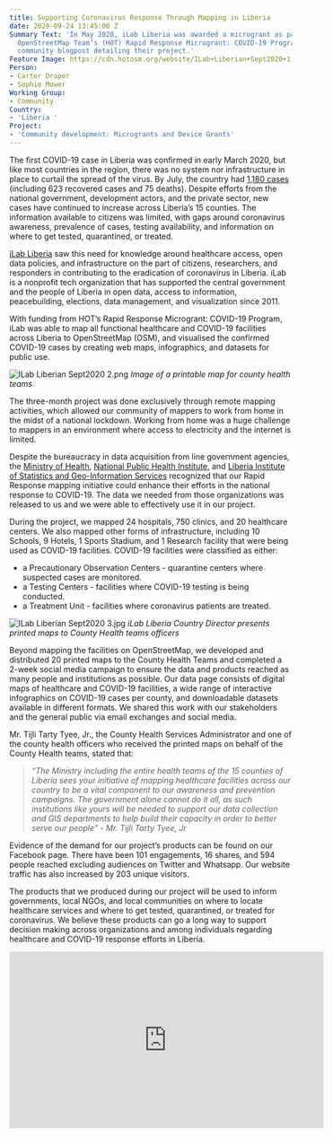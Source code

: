 ```yaml
---
title: Supporting Coronavirus Response Through Mapping in Liberia
date: 2020-09-24 13:45:00 Z
Summary Text: 'In May 2020, iLab Liberia was awarded a microgrant as part of the Humanitarian
  OpenStreetMap Team’s (HOT) Rapid Response Microgrant: COVID-19 Program. Here’s iLab’s
  community blogpost detailing their project.'
Feature Image: https://cdn.hotosm.org/website/ILab+Liberian+Sept2020+1.png
Person:
- Carter Draper
- Sophie Mower
Working Group:
- Community
Country:
- 'Liberia '
Project:
- 'Community development: Microgrants and Device Grants'
---
```


The first COVID-19 case in Liberia was confirmed in early March 2020, but like most countries in the region, there was no system nor infrastructure in place to curtail the spread of the virus. By July, the country had [1,180 cases](https://www.worldometers.info/coronavirus/country/liberia/) (including 623 recovered cases and 75 deaths). Despite efforts from the national government, development actors, and the private sector, new cases have continued to increase across Liberia’s 15 counties. The information available to citizens was limited, with gaps around coronavirus awareness, prevalence of cases, testing availability, and information on where to get tested, quarantined, or treated.  
 
[iLab Liberia](https://www.ilabliberia.org/) saw this need for  knowledge around healthcare access, open data policies, and infrastructure on the part of citizens, researchers, and responders in contributing to the eradication of coronavirus in Liberia.  iLab is a nonprofit tech organization that has supported the central government and the people of Liberia in open data, access to information, peacebuilding, elections, data management, and visualization since 2011. 

With funding from HOT’s Rapid Response Microgrant: COVID-19 Program, iLab was able to map all functional healthcare and COVID-19 facilities across Liberia to OpenStreetMap (OSM), and visualised the confirmed COVID-19 cases by creating web maps, infographics, and datasets for public use.

![ILab Liberian Sept2020 2.png](https://cdn.hotosm.org/website/ILab+Liberian+Sept2020+2.png)
*Image of a printable map for county health teams*

The three-month project was done exclusively through remote mapping activities, which allowed our community of mappers to work from home in the midst of a national lockdown. Working from home was a huge challenge to mappers in an environment where access to electricity and the internet is limited.

Despite the bureaucracy in data acquisition from line government agencies, the  [Ministry of Health](http://moh.gov.lr/), [National Public Health Institute](https://www.nphil.gov.lr/), and [Liberia Institute of Statistics and Geo-Information Services](https://www.lisgis.net/) recognized that our Rapid Response mapping initiative could enhance their efforts in the national response to COVID-19. The data we needed from those organizations was released to us and we were able to effectively use it in our project.  

During the project, we mapped 24 hospitals, 750 clinics, and 20 healthcare centers. We also mapped other forms of infrastructure, including 10 Schools, 9 Hotels, 1 Sports Stadium, and 1 Research facility that were being used as COVID-19 facilities. COVID-19  facilities were classified as either:
* a Precautionary Observation Centers - quarantine centers where suspected cases are monitored.
* a Testing Centers - facilities where COVID-19 testing is being conducted.
* a Treatment Unit - facilities where coronavirus patients are treated.

![ILab Liberian Sept2020 3.jpg](https://cdn.hotosm.org/website/ILab+Liberian+Sept2020+3.jpg)
*iLab Liberia Country Director presents printed maps to County Health teams officers*

Beyond mapping the facilities on OpenStreetMap, we developed and distributed 20 printed maps to the County Health Teams and completed a 2-week social media campaign to ensure the data and products reached as many people and institutions as possible. Our data page consists of digital maps of healthcare and COVID-19 facilities, a wide range of interactive infographics on COVID-19 cases per county, and downloadable datasets available in different formats. We shared this work with our stakeholders and the general public via email exchanges and social media. 

Mr. Tijli Tarty Tyee, Jr., the County Health Services Administrator and one of the county health officers who received the printed maps on behalf of the County Health teams, stated that:

> *“The Ministry including the entire health teams of the 15 counties of Liberia sees your initiative of mapping healthcare facilities across our country to be a  vital component to our awareness and prevention campaigns. The government alone cannot do it all, as such institutions like yours will be needed to support our data collection and GIS departments to help build their capacity in order to better serve our people” - Mr. Tijli Tarty Tyee, Jr*

Evidence of the demand for our project’s products can be found on our Facebook page. There have been 101 engagements, 16 shares, and 594 people reached excluding audiences on Twitter and Whatsapp. Our website traffic has also increased by 203 unique visitors.

The products that we produced during our project will be used to inform governments, local NGOs, and local communities on where to locate healthcare services and where to get tested, quarantined, or treated for coronavirus.  We believe these products can go a long way to support decision making across organizations and among individuals regarding healthcare and COVID-19 response efforts in Liberia.

<iframe width="560" height="315" src="https://www.youtube.com/embed/Qoss9XYGyRw" frameborder="0" allow="accelerometer; autoplay; clipboard-write; encrypted-media; gyroscope; picture-in-picture" allowfullscreen></iframe>

